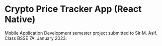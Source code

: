# Crypto Price Tracker App (React Native)
Mobile Application Development semester project submitted to Sir M. Asif. Class BSSE 7A. January 2023.
